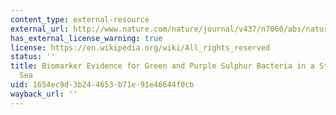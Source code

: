 ```yaml
---
content_type: external-resource
external_url: http://www.nature.com/nature/journal/v437/n7060/abs/nature04068.html
has_external_license_warning: true
license: https://en.wikipedia.org/wiki/All_rights_reserved
status: ''
title: Biomarker Evidence for Green and Purple Sulphur Bacteria in a Stratified Palaeoproterozoic
  Sea
uid: 1654ec9d-3b24-4653-b71e-91e46644f0cb
wayback_url: ''
---
```

